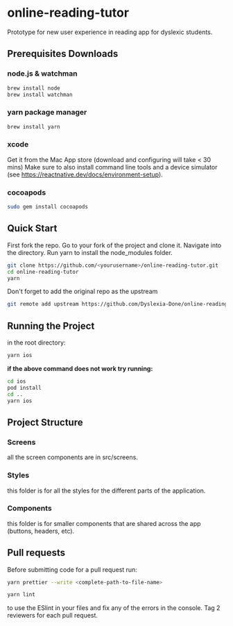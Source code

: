# online-reading-tutor
Prototype for new user experience in reading app for dyslexic students.

## Prerequisites Downloads

### node.js & watchman

```sh
brew install node
brew install watchman
```

### yarn package manager

```sh
brew install yarn
```

### xcode 
Get it from the Mac App store (download and configuring will take < 30 mins)
Make sure to also install command line tools and a device simulator (see https://reactnative.dev/docs/environment-setup).

### cocoapods

```sh
sudo gem install cocoapods
```

## Quick Start

First fork the repo. Go to your fork of the project and clone it.
Navigate into the directory. Run yarn to install the node_modules folder.


```sh
git clone https://github.com/<yourusername>/online-reading-tutor.git
cd online-reading-tutor
yarn
```

Don't forget to add the original repo as the upstream 

```sh
git remote add upstream https://github.com/Dyslexia-Done/online-reading-tutor.git

```


## Running the Project

in the root directory:
```sh
yarn ios
```

**if the above command does not work try running:**
```sh
cd ios
pod install
cd ..
yarn ios
```



## Project Structure


### Screens
all the screen components are in src/screens.

### Styles
this folder is for all the styles for the different parts of the application.

### Components
this folder is for smaller components that are shared across the app (buttons, headers, etc).



## Pull requests

Before submitting code for a pull request run:

```sh
yarn prettier --write <complete-path-to-file-name>
```

```sh
yarn lint
```

to use the ESlint in your files and fix any of the errors in the console.
Tag 2 reviewers for each pull request.
